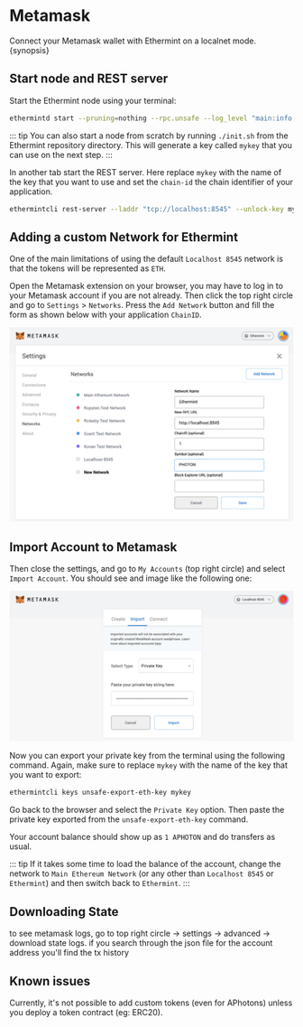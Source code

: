 <!--
order: 2
-->

# Metamask

Connect your Metamask wallet with Ethermint on a localnet mode. {synopsis}

## Start node and REST server

Start the Ethermint node using your terminal:

```bash
ethermintd start --pruning=nothing --rpc.unsafe --log_level "main:info,state:info,mempool:info"
```

::: tip
You can also start a node from scratch by running `./init.sh` from the Ethermint repository directory. This will generate a key called `mykey` that you can use on the next step.
:::

In another tab start the REST server. Here replace `mykey` with the name of the key that you want to use and set the `chain-id` the chain identifier of your application.

```bash
ethermintcli rest-server --laddr "tcp://localhost:8545" --unlock-key mykey --chain-id 1
```

## Adding a custom Network for Ethermint

One of the main limitations of using the default `Localhost 8545` network is that the tokens will be represented as `ETH`.

Open the Metamask extension on your browser, you may have to log in to your Metamask account if you
are not already. Then click the top right circle and go to `Settings` > `Networks`. Press the `Add
Network` button and fill the form as shown below with your application `ChainID`.

![metamask networks settings](img/metamask_network_settings.png)

## Import Account to Metamask

Then close the settings, and go to `My Accounts` (top right circle) and select `Import Account`. You should see and image like the following one:

![metamask import account page](img/metamask_import.png)

Now you can export your private key from the terminal using the following command. Again, make sure
to replace `mykey` with the name of the key that you want to export:

```bash
ethermintcli keys unsafe-export-eth-key mykey
```

Go back to the browser and select the `Private Key` option. Then paste the private key exported from
the `unsafe-export-eth-key` command.

Your account balance should show up as `1 APHOTON` and do transfers as usual.

::: tip
If it takes some time to load the balance of the account, change the network to `Main Ethereum
Network` (or any other than `Localhost 8545` or `Ethermint`) and then switch back to `Ethermint`.
:::

## Downloading State

to see metamask logs, go to top right circle -> settings -> advanced -> download state logs. if you search through the json file for the account address you'll find the tx history

## Known issues

Currently, it's not possible to add custom tokens (even for APhotons) unless you deploy a token contract (eg: ERC20).
